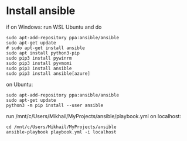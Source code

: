 # Install ansible

if on Windows: run WSL Ubuntu and do
```
sudo apt-add-repository ppa:ansible/ansible
sudo apt-get update
# sudo apt-get install ansible
sudo apt install python3-pip
sudo pip3 install pywinrm
sudo pip3 install pyvmomi
sudo pip3 install ansible
sudo pip3 install ansible[azure]
```

on Ubuntu:
```
sudo apt-add-repository ppa:ansible/ansible
sudo apt-get update
python3 -m pip install --user ansible
```

run /mnt/c/Users/Mikhail/MyProjects/ansible/playbook.yml on localhost:
```
cd /mnt/c/Users/Mikhail/MyProjects/ansible
ansible-playbook playbook.yml -i localhost
```